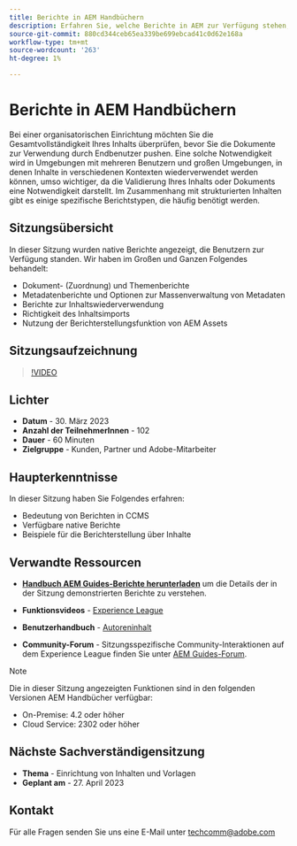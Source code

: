 ```yaml
---
title: Berichte in AEM Handbüchern
description: Erfahren Sie, welche Berichte in AEM zur Verfügung stehen, um Benutzer bei der Verbesserung der Inhaltsqualität zu unterstützen.
source-git-commit: 880cd344ceb65ea339be699ebcad41c0d62e168a
workflow-type: tm+mt
source-wordcount: '263'
ht-degree: 1%

---
```


# Berichte in AEM Handbüchern

Bei einer organisatorischen Einrichtung möchten Sie die Gesamtvollständigkeit Ihres Inhalts überprüfen, bevor Sie die Dokumente zur Verwendung durch Endbenutzer pushen. Eine solche Notwendigkeit wird in Umgebungen mit mehreren Benutzern und großen Umgebungen, in denen Inhalte in verschiedenen Kontexten wiederverwendet werden können, umso wichtiger, da die Validierung Ihres Inhalts oder Dokuments eine Notwendigkeit darstellt. Im Zusammenhang mit strukturierten Inhalten gibt es einige spezifische Berichtstypen, die häufig benötigt werden.


## Sitzungsübersicht

In dieser Sitzung wurden native Berichte angezeigt, die Benutzern zur Verfügung standen. Wir haben im Großen und Ganzen Folgendes behandelt:
- Dokument- (Zuordnung) und Themenberichte
- Metadatenberichte und Optionen zur Massenverwaltung von Metadaten
- Berichte zur Inhaltswiederverwendung
- Richtigkeit des Inhaltsimports
- Nutzung der Berichterstellungsfunktion von AEM Assets


## Sitzungsaufzeichnung

>[!VIDEO](https://video.tv.adobe.com/v/3417529/guides--reporting-reporting?quality=12&learn=on)


## Lichter

- **Datum** - 30. März 2023
- **Anzahl der TeilnehmerInnen** - 102
- **Dauer** - 60 Minuten
- **Zielgruppe** - Kunden, Partner und Adobe-Mitarbeiter


## Haupterkenntnisse

In dieser Sitzung haben Sie Folgendes erfahren:
- Bedeutung von Berichten in CCMS
- Verfügbare native Berichte
- Beispiele für die Berichterstellung über Inhalte


## Verwandte Ressourcen

- **[Handbuch AEM Guides-Berichte herunterladen](./assets/aem-guides-expert-session-reports-documentation.pdf)** um die Details der in der Sitzung demonstrierten Berichte zu verstehen.

- **Funktionsvideos** -  [Experience League](https://experienceleague.adobe.com/docs/experience-manager-guides-learn/videos/output-generation/working-with-reports.html?lang=en)

- **Benutzerhandbuch** - [Autoreninhalt](https://help.adobe.com/en_US/xml-documentation-for-adobe-experience-manager/index.html#t=DXML-master-map%2Freports-intro.html)

- **Community-Forum** - Sitzungsspezifische Community-Interaktionen auf dem Experience League finden Sie unter  [AEM Guides-Forum](https://experienceleaguecommunities.adobe.com/t5/experience-manager-guides/bd-p/xml-documentation-discussions).

>[!NOTE]
>
> Die in dieser Sitzung angezeigten Funktionen sind in den folgenden Versionen AEM Handbücher verfügbar:
> - On-Premise: 4.2 oder höher
> - Cloud Service: 2302 oder höher


## Nächste Sachverständigensitzung

- **Thema** - Einrichtung von Inhalten und Vorlagen
- **Geplant am** - 27. April 2023


## Kontakt

Für alle Fragen senden Sie uns eine E-Mail unter <techcomm@adobe.com>
